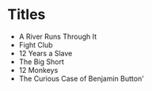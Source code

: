 # Titles

- A River Runs Through It
- Fight Club
- 12 Years a Slave
- The Big Short
- 12 Monkeys
- The Curious Case of Benjamin Button'
